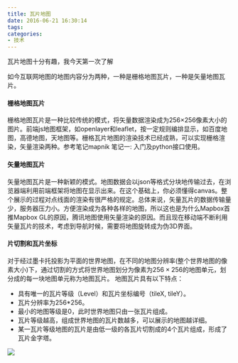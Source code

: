 ```yaml
---
title: 瓦片地图
date: 2016-06-21 16:30:14
tags:
categories:
- 技术
---
```


瓦片地图十分有趣，我今天第一次了解

如今互联网地图的地图内容分为两种，一种是栅格地图瓦片，一种是矢量地图瓦片。

#### 栅格地图瓦片

栅格地图瓦片是一种比较传统的模式，将矢量数据渲染成为256×256像素大小的图片。前端js地图框架，如openlayer和leaflet，按一定规则编排显示，如百度地图，高德地图，天地图等。栅格瓦片地图的渲染技术已经成熟，可以实现栅格渲染，矢量渲染两种。参考笔记mapnik 笔记一: 入门及python接口使用。

#### 矢量地图瓦片

矢量地图瓦片是一种新颖的模式。地图数据会以json等格式分块地传输过去，在浏览器端利用前端框架将地图在显示出来。在这个基础上，你必须懂得canvas。整个展示的过程对点线面的渲染有很严格的规定。总体来说，矢量瓦片的数据传输量少，服务器压力小。方便渲染成为各种各样的地图，所以这也是为什么Mapbox首推Mapbox GL的原因，腾讯地图使用矢量渲染的原因。而且现在移动端不断利用矢量瓦片的技术，考虑到导航时候，需要将地图旋转成为伪3D界面。

#### 片切割和瓦片坐标

对于经过墨卡托投影为平面的世界地图，在不同的地图分辨率(整个世界地图的像素大小)下，通过切割的方式将世界地图划分为像素为$256\times256$的地图单元，划分成的每一块地图单元称为地图瓦片。
地图瓦片具有以下特点：

* 具有唯一的瓦片等级（Level）和瓦片坐标编号（tileX, tileY）。
* 瓦片分辨率为256*256。
* 最小的地图等级是0，此时世界地图只由一张瓦片组成。
* 瓦片等级越高，组成世界地图的瓦片数越多，可以展示的地图越详细。
* 某一瓦片等级地图的瓦片是由低一级的各瓦片切割成的4个瓦片组成，形成了瓦片金字塔。

![](https://ww4.sinaimg.cn/large/006y8mN6gw1fahq9jwb48j308n076mxe.jpg)

